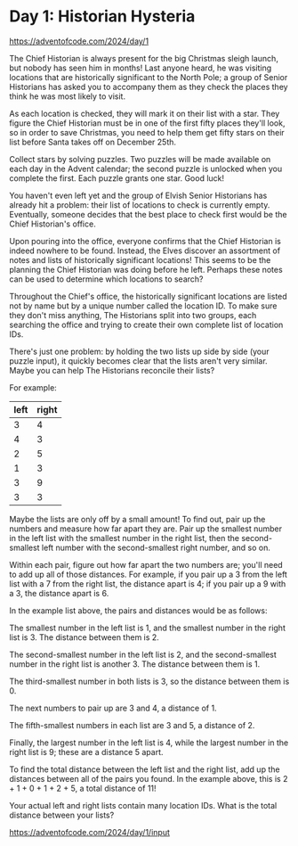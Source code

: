 # Day 1: Historian Hysteria

https://adventofcode.com/2024/day/1

The Chief Historian is always present for the big Christmas sleigh launch, 
but nobody has seen him in months! 
Last anyone heard, 
he was visiting locations that are historically significant to the North Pole;
a group of Senior Historians has asked you to accompany them 
as they check the places they think he was most likely to visit.

As each location is checked, they will mark it on their list with a star. 
They figure the Chief Historian must be in one of the first fifty places they'll look, 
so in order to save Christmas, 
you need to help them get fifty stars on their list before Santa takes off on December 25th.

Collect stars by solving puzzles. 
Two puzzles will be made available on each day in the Advent calendar; 
the second puzzle is unlocked when you complete the first. 
Each puzzle grants one star. 
Good luck!

You haven't even left yet and the group of Elvish Senior Historians has already hit a problem: 
their list of locations to check is currently empty. 
Eventually, someone decides that the best place to check first would be the Chief Historian's office.

Upon pouring into the office, 
everyone confirms that the Chief Historian is indeed nowhere to be found. 
Instead, the Elves discover an assortment of notes and lists of historically significant locations! 
This seems to be the planning the Chief Historian was doing before he left. 
Perhaps these notes can be used to determine which locations to search?

Throughout the Chief's office, 
the historically significant locations are listed not by name but by a unique number called the location ID. 
To make sure they don't miss anything, The Historians split into two groups, 
each searching the office and trying to create their own complete list of location IDs.

There's just one problem: 
by holding the two lists up side by side (your puzzle input), 
it quickly becomes clear that the lists aren't very similar. 
Maybe you can help The Historians reconcile their lists?

For example:

| left | right |
|------|-------|
| 3    | 4     |
| 4    | 3     |
| 2    | 5     |
| 1    | 3     |
| 3    | 9     |
| 3    | 3     |

Maybe the lists are only off by a small amount!
To find out, pair up the numbers and measure how far apart they are. 
Pair up the smallest number in the left list with the smallest number in the right list, 
then the second-smallest left number with the second-smallest right number, and so on.

Within each pair, figure out how far apart the two numbers are; 
you'll need to add up all of those distances. 
For example, if you pair up a 3 from the left list with a 7 from the right list, 
the distance apart is 4; if you pair up a 9 with a 3, the distance apart is 6.

In the example list above, the pairs and distances would be as follows:

The smallest number in the left list is 1, 
and the smallest number in the right list is 3. 
The distance between them is 2.

The second-smallest number in the left list is 2, 
and the second-smallest number in the right list is another 3. 
The distance between them is 1.

The third-smallest number in both lists is 3, so the distance between them is 0.

The next numbers to pair up are 3 and 4, a distance of 1.

The fifth-smallest numbers in each list are 3 and 5, a distance of 2.

Finally, the largest number in the left list is 4, 
while the largest number in the right list is 9; these are a distance 5 apart.

To find the total distance between the left list and the right list, 
add up the distances between all of the pairs you found. 
In the example above, this is 2 + 1 + 0 + 1 + 2 + 5, a total distance of 11!

Your actual left and right lists contain many location IDs. 
What is the total distance between your lists?

https://adventofcode.com/2024/day/1/input
